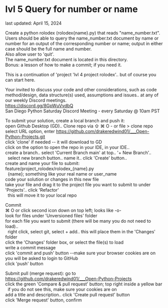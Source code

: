 # lvl 5 Query for number or name
last updated: April 15, 2024

Create a python rolodex (rolodex{name}.py) that reads "name_number.txt".<br>
Users should be able to query the name_number.txt document by name or number for an output of the corresponding number or name; output in either case should be the full name and number. <br>
Also allow user to 'quit'. <br>
The name_number.txt document is located in this directory.<br>
Bonus: a lesson of how to make a commit; if you need it.

This is a continuation of 'project 'lvl 4 project rolodex'..  but of course you can start here.

Your invited to discuss your code and other considerations, such as code method/design, data structure(s) used, assumptions and issues.. at any of our weekly Discord meetings. <br> 
https://discord.gg/8GpWuVvdbQ  
San Diego Python Saturday Discord Meeting  - every Saturday @ 10am PST

To submit your solution, create a local branch and push it:<br>
open Github Desktop (GD)..   Clone repo via ⇧ ⌘ O   -  or file > clone repo<br>
select URL option, enter https://github.com/drakeredwind01/___Open-Python-Projects.git <br>
click 'clone' if needed -- it will download to GD <br>
click on the option to open the repo in your IDE, in your IDE.. <br>
create a branch..  select 'Current Branch main' at top..   '+ New Branch'..<br>
&nbsp; select new branch button..  name it..  click 'Create' button..<br>
create and name your file to submit: 	feature/project_rolodex/rolodex_{name}.py <br>
&nbsp; {name}; something like your real name or user_name<br>
code your solution or changes in this new file<br>
take your file and drag it to the project file you want to submit to under 'Projects'..  click 'Refactor'<br>
&nbsp; this will move it to your local repo

Commit <br>
⌘ O  or click second icon down on top left; looks like -o-<br>
look for files under 'Unversioned files' folder<br>
for each file you want to submit (there will be many you do not need to load)..<br>
&nbsp; right click, select git, select + add..  this will place them in the 'Changes' folder<br>
click the 'Changes' folder box, or select the file(s) to load<br>
write a commit message<br>
click 'commit and push' button   --make sure your browser cookies are on<br>
you will be asked to login to GitHub<br>
click 'push' button   

Submit pull (merge request): 
go to https://github.com/drakeredwind01/___Open-Python-Projects <br> 
click the green 'Compare & pull request' button; top right inside a yellow bar <br> 
&nbsp; if you do not see this, make sure your cookies are on <br> 
add a title and description.. click 'Create pull request' button <br> 
click 'Merge request' button, confirm
